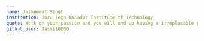 ```yaml
---
name: Jaskeerat Singh
institution: Guru Tegh Bahadur Institute of Technology
quote: Work on your passion and you will end up having a irreplacable personality
github_user: Jassi10000
---
```


